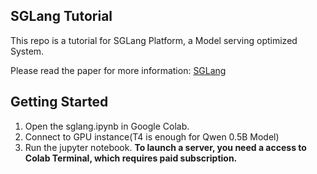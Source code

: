 ## SGLang Tutorial
This repo is a tutorial for SGLang Platform, a Model serving optimized System.

Please read the paper for more information: [SGLang](https://arxiv.org/abs/2312.07104)

## Getting Started
1. Open the sglang.ipynb in Google Colab.
2. Connect to GPU instance(T4 is enough for Qwen 0.5B Model)
3. Run the jupyter notebook.
**To launch a server, you need a access to Colab Terminal, which requires paid subscription.**


